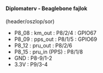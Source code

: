 #### Diplomaterv - Beaglebone fajlok

(header/oszlop/sor)
- P8_08 : km_out	: P8/2/4	: GPIO67
- P8_09 : pps_out : P8/1/5	: GPIO69
- P8_12 : pru_out : P8/2/6
- P8_15 : pru_in (PPS) : P8/1/8
- GND : P8-9/1-2
- 3.3V : P9/3-4
